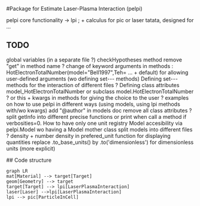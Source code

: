 #Package for Estimate Laser-Plasma Interaction (pelpi)


pelpi core functionality -> lpi ; + calculus for pic or laser
tatata, designed for ...



## TODO

global variables (in a separate file ?)
checkHypotheses method
remove "get" in method name ?
change of keyword arguments in methods : HotElectronTotalNumber(model="Bell1997",Teh= ... + default) for allowing user-defined arguments (wo defining set--- methods)
Defining set--- methods for the interaction of different files ?
Defining class attributes model_HotElectronTotalNumber or subclass model.HotElectronTotalNumber ? or this + kwargs in methods for giving the choice to the user ?
examples on how to use pelpi in different ways (using models, using lpi methods with/wo kwargs)
add "@author" in models doc
remove all class attributes ?
split getInfo into different precise functions or print when call a method if verbosities=0.
How to have only one unit registry
Model accesibility via pelpi.Model wo having a Model mother class
split models into different files ?
density + number density in prefered_unit
function for displaying quantities
replace .to_base_units() by .to('dimensionless') for dimensionless units (more explicit)



## Code structure

```mermaid
graph LR
mat[Material] --> target[Target]
geom[Geometry] --> target
target[Target] --> lpi[LaserPlasmaInteraction]
laser[Laser] -->lpi[LaserPlasmaInteraction]
lpi --> pic[ParticleInCell]
```
